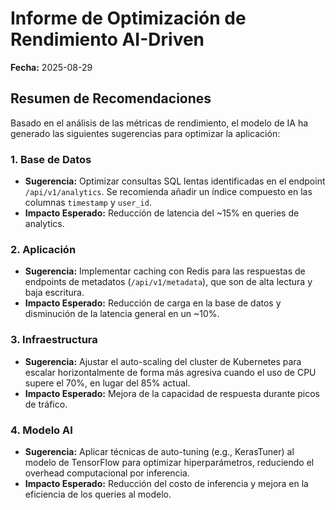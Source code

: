 # Informe de Optimización de Rendimiento AI-Driven

**Fecha:** 2025-08-29

## Resumen de Recomendaciones

Basado en el análisis de las métricas de rendimiento, el modelo de IA ha generado las siguientes sugerencias para optimizar la aplicación:

### 1. Base de Datos
- **Sugerencia:** Optimizar consultas SQL lentas identificadas en el endpoint `/api/v1/analytics`. Se recomienda añadir un índice compuesto en las columnas `timestamp` y `user_id`.
- **Impacto Esperado:** Reducción de latencia del ~15% en queries de analytics.

### 2. Aplicación
- **Sugerencia:** Implementar caching con Redis para las respuestas de endpoints de metadatos (`/api/v1/metadata`), que son de alta lectura y baja escritura.
- **Impacto Esperado:** Reducción de carga en la base de datos y disminución de la latencia general en un ~10%.

### 3. Infraestructura
- **Sugerencia:** Ajustar el auto-scaling del cluster de Kubernetes para escalar horizontalmente de forma más agresiva cuando el uso de CPU supere el 70%, en lugar del 85% actual.
- **Impacto Esperado:** Mejora de la capacidad de respuesta durante picos de tráfico.

### 4. Modelo AI
- **Sugerencia:** Aplicar técnicas de auto-tuning (e.g., KerasTuner) al modelo de TensorFlow para optimizar hiperparámetros, reduciendo el overhead computacional por inferencia.
- **Impacto Esperado:** Reducción del costo de inferencia y mejora en la eficiencia de los queries al modelo.

